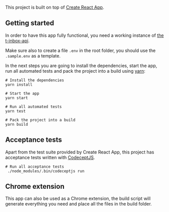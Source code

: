 This project is built on top of [Create React App](https://github.com/facebookincubator/create-react-app).

## Getting started
In order to have this app fully functional, you need a working instance of [the t-inbox-api](https://github.com/nicolasiensen/t-inbox-api).

Make sure also to create a file `.env` in the root folder, you should use the `.sample.env` as a template.

In the next steps you are going to install the dependencies, start the app, run all automated tests and pack the project into a build using [yarn](https://yarnpkg.com/en/):

```shell
# Install the dependencies
yarn install

# Start the app
yarn start

# Run all automated tests
yarn test

# Pack the project into a build
yarn build
```

## Acceptance tests
Apart from the test suite provided by Create React App, this project has acceptance tests written with [CodeceptJS](http://codecept.io/).

```shell
# Run all acceptance tests
 ./node_modules/.bin/codeceptjs run
```

### 

## Chrome extension
This app can also be used as a Chrome extension, the build script will generate everything you need and place all the files in the build folder.
